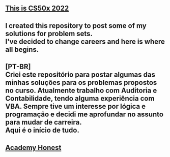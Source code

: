 ## [This is CS50x 2022](https://cs50.harvard.edu/x/2022/)  
I created this repository to post some of my solutions for problem sets.  
I've decided to change careers and here is where all begins.  
---
[PT-BR]  
Criei este repositório para postar algumas das minhas soluções para os problemas propostos no curso.
Atualmente trabalho com Auditoria e Contabilidade, tendo alguma experiência com VBA.
Sempre tive um interesse por lógica e programação e decidi me aprofundar no assunto para mudar de carreira.  
Aqui é o início de tudo.  
---
## [Academy Honest](https://cs50.harvard.edu/x/2022/honesty/)
